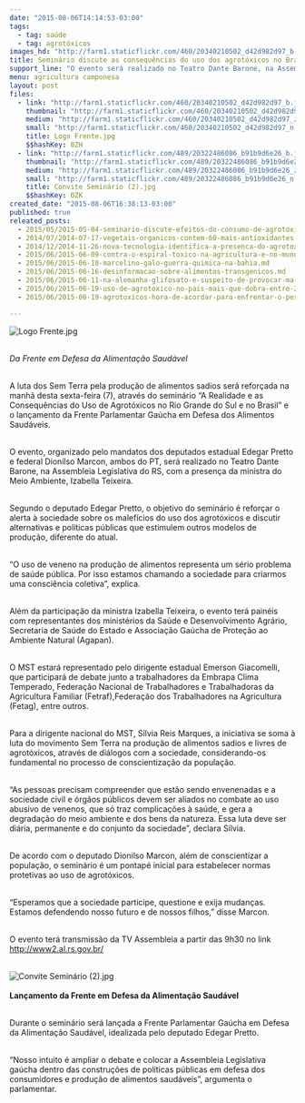 ```yaml
---
date: "2015-08-06T14:14:53-03:00"
tags:
  - tag: saúde
  - tag: agrotóxicos
images_hd: "http://farm1.staticflickr.com/460/20340210502_d42d982d97_b.jpg"
title: Seminário discute as consequências do uso dos agrotóxicos no Brasil
support_line: "O evento será realizado no Teatro Dante Barone, na Assembleia Legislativa do RS, com a presença da ministra do Meio Ambiente,  Izabella Teixeira."
menu: agricultura camponesa
layout: post
files:
  - link: "http://farm1.staticflickr.com/460/20340210502_d42d982d97_b.jpg"
    thumbnail: "http://farm1.staticflickr.com/460/20340210502_d42d982d97_t.jpg"
    medium: "http://farm1.staticflickr.com/460/20340210502_d42d982d97_z.jpg"
    small: "http://farm1.staticflickr.com/460/20340210502_d42d982d97_n.jpg"
    title: Logo Frente.jpg
    $$hashKey: 0ZH
  - link: "http://farm1.staticflickr.com/489/20322486086_b91b9d6e26_b.jpg"
    thumbnail: "http://farm1.staticflickr.com/489/20322486086_b91b9d6e26_t.jpg"
    medium: "http://farm1.staticflickr.com/489/20322486086_b91b9d6e26_z.jpg"
    small: "http://farm1.staticflickr.com/489/20322486086_b91b9d6e26_n.jpg"
    title: Convite Seminário (2).jpg
    $$hashKey: 0ZK
created_date: "2015-08-06T16:38:13-03:00"
published: true
releated_posts:
  - 2015/05/2015-05-04-seminario-discute-efeitos-do-consumo-de-agrotoxicos-na-saude-humana.md
  - 2014/07/2014-07-17-vegetais-organicos-contem-60-mais-antioxidantes-do-que-com-agrotoxicos.md
  - 2014/12/2014-11-26-nova-tecnologia-identifica-a-presenca-do-agrotoxico-na-agua-terra-e-no-alimento.md
  - 2015/06/2015-06-09-contra-o-espiral-toxico-na-agricultura-e-no-mundo.md
  - 2015/06/2015-06-18-marcelino-galo-guerra-quimica-na-bahia.md
  - 2015/06/2015-06-16-desinformacao-sobre-alimentos-transgenicos.md
  - 2015/06/2015-06-11-na-alemanha-glifosato-e-suspeito-de-provocar-ma-formacao.md
  - 2015/06/2015-06-19-uso-de-agrotoxico-no-pais-mais-que-dobra-entre-2000-e-2012.md
  - 2015/06/2015-06-19-agrotoxicos-hora-de-acordar-para-enfrentar-o-pesadelo.md

---
```

<p><img alt="Logo Frente.jpg" src="http://farm1.staticflickr.com/460/20340210502_d42d982d97_b.jpg" /></p>

<p><br />
<em>Da&nbsp;Frente em Defesa da Alimenta&ccedil;&atilde;o Saud&aacute;vel</em></p>

<div><br />
A luta dos Sem Terra pela produ&ccedil;&atilde;o de alimentos sadios ser&aacute; refor&ccedil;ada na manh&atilde; desta sexta-feira (7), atrav&eacute;s do semin&aacute;rio &ldquo;A Realidade e as Consequ&ecirc;ncias do Uso de Agrot&oacute;xicos no Rio Grande do Sul e no Brasil&rdquo; e o lan&ccedil;amento da Frente Parlamentar Ga&uacute;cha em Defesa dos Alimentos Saud&aacute;veis.</div>

<p><br />
O evento, organizado pelo mandatos dos deputados estadual Edegar Pretto e federal Dion&iacute;lso Marcon, ambos do PT, ser&aacute; realizado no Teatro Dante Barone, na Assembleia Legislativa do RS, com a presen&ccedil;a da ministra do Meio Ambiente, Izabella Teixeira.</p>

<p><br />
Segundo o deputado Edegar Pretto, o objetivo do semin&aacute;rio &eacute; refor&ccedil;ar o alerta &agrave; sociedade sobre os malef&iacute;cios do uso dos agrot&oacute;xicos e discutir alternativas e pol&iacute;ticas p&uacute;blicas que estimulem outros modelos de produ&ccedil;&atilde;o, diferente do atual.</p>

<p><br />
&ldquo;O uso de veneno na produ&ccedil;&atilde;o de alimentos representa um s&eacute;rio problema de sa&uacute;de p&uacute;blica. Por isso estamos chamando a sociedade para criarmos uma consci&ecirc;ncia coletiva&rdquo;, explica.</p>

<p><br />
Al&eacute;m da participa&ccedil;&atilde;o da ministra Izabella Teixeira, o evento ter&aacute; pain&eacute;is com representantes dos minist&eacute;rios da Sa&uacute;de e Desenvolvimento Agr&aacute;rio, Secretaria de Sa&uacute;de do Estado e Associa&ccedil;&atilde;o Ga&uacute;cha de Prote&ccedil;&atilde;o ao Ambiente Natural (Agapan).</p>

<p><br />
O MST estar&aacute; representado pelo dirigente estadual Emerson Giacomelli, que participar&aacute; de debate junto a trabalhadores da Embrapa Clima Temperado, Federa&ccedil;&atilde;o Nacional de Trabalhadores e Trabalhadoras da Agricultura Familiar (Fetraf),Federa&ccedil;&atilde;o dos Trabalhadores na Agricultura (Fetag), entre outros.</p>

<p><br />
Para a dirigente nacional do MST, S&iacute;lvia Reis Marques, a iniciativa se soma &agrave; luta do movimento Sem Terra na produ&ccedil;&atilde;o de alimentos sadios e livres de agrot&oacute;xicos, atrav&eacute;s de di&aacute;logos com a sociedade, considerando-os fundamental no processo de conscientiza&ccedil;&atilde;o da popula&ccedil;&atilde;o.</p>

<p><br />
&ldquo;As pessoas precisam compreender que est&atilde;o sendo envenenadas e a sociedade civil e &oacute;rg&atilde;os p&uacute;blicos devem ser aliados no combate ao uso abusivo de venenos, que s&oacute; traz complica&ccedil;&otilde;es &agrave; sa&uacute;de, e gera a degrada&ccedil;&atilde;o do meio ambiente e dos bens da natureza. Essa luta deve ser di&aacute;ria, permanente e do conjunto da sociedade&rdquo;, declara S&iacute;lvia.</p>

<p><br />
De acordo com o deputado Dionilso Marcon, al&eacute;m de conscientizar a popula&ccedil;&atilde;o, o semin&aacute;rio &eacute; um pontap&eacute; inicial para estabelecer normas protetivas ao uso de agrot&oacute;xicos.</p>

<p><br />
&ldquo;Esperamos que a sociedade participe, questione e exija mudan&ccedil;as. Estamos defendendo nosso futuro e de nossos filhos,&rdquo; disse Marcon.</p>

<p><br />
O evento ter&aacute; transmiss&atilde;o da TV Assembleia a partir das 9h30 no link <a href="http://www2.al.rs.gov.br/" target="_blank">http://www2.al.rs.gov.br/</a><br />
&nbsp;</p>

<p><img alt="Convite Seminário (2).jpg" src="http://farm1.staticflickr.com/489/20322486086_b91b9d6e26_b.jpg" /><br />
<br />
<strong>Lan&ccedil;amento da Frente em Defesa da Alimenta&ccedil;&atilde;o Saud&aacute;vel</strong></p>

<p><br />
Durante o semin&aacute;rio ser&aacute; lan&ccedil;ada a Frente Parlamentar Ga&uacute;cha em Defesa da Alimenta&ccedil;&atilde;o Saud&aacute;vel, idealizada pelo deputado Edegar Pretto.</p>

<p><br />
&ldquo;Nosso intuito &eacute; ampliar o debate e colocar a Assembleia Legislativa ga&uacute;cha dentro das constru&ccedil;&otilde;es de pol&iacute;ticas p&uacute;blicas em defesa dos consumidores e produ&ccedil;&atilde;o de alimentos saud&aacute;veis&rdquo;, argumenta o parlamentar.</p>
